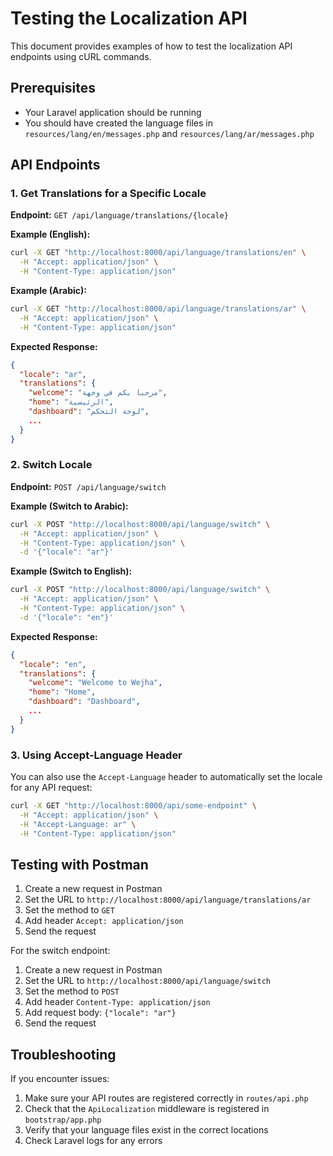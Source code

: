 # Testing the Localization API

This document provides examples of how to test the localization API endpoints using cURL commands.

## Prerequisites

- Your Laravel application should be running
- You should have created the language files in `resources/lang/en/messages.php` and `resources/lang/ar/messages.php`

## API Endpoints

### 1. Get Translations for a Specific Locale

**Endpoint:** `GET /api/language/translations/{locale}`

**Example (English):**

```bash
curl -X GET "http://localhost:8000/api/language/translations/en" \
  -H "Accept: application/json" \
  -H "Content-Type: application/json"
```

**Example (Arabic):**

```bash
curl -X GET "http://localhost:8000/api/language/translations/ar" \
  -H "Accept: application/json" \
  -H "Content-Type: application/json"
```

**Expected Response:**

```json
{
  "locale": "ar",
  "translations": {
    "welcome": "مرحبا بكم في وجهة",
    "home": "الرئيسية",
    "dashboard": "لوحة التحكم",
    ...
  }
}
```

### 2. Switch Locale

**Endpoint:** `POST /api/language/switch`

**Example (Switch to Arabic):**

```bash
curl -X POST "http://localhost:8000/api/language/switch" \
  -H "Accept: application/json" \
  -H "Content-Type: application/json" \
  -d '{"locale": "ar"}'
```

**Example (Switch to English):**

```bash
curl -X POST "http://localhost:8000/api/language/switch" \
  -H "Accept: application/json" \
  -H "Content-Type: application/json" \
  -d '{"locale": "en"}'
```

**Expected Response:**

```json
{
  "locale": "en",
  "translations": {
    "welcome": "Welcome to Wejha",
    "home": "Home",
    "dashboard": "Dashboard",
    ...
  }
}
```

### 3. Using Accept-Language Header

You can also use the `Accept-Language` header to automatically set the locale for any API request:

```bash
curl -X GET "http://localhost:8000/api/some-endpoint" \
  -H "Accept: application/json" \
  -H "Accept-Language: ar" \
  -H "Content-Type: application/json"
```

## Testing with Postman

1. Create a new request in Postman
2. Set the URL to `http://localhost:8000/api/language/translations/ar`
3. Set the method to `GET`
4. Add header `Accept: application/json`
5. Send the request

For the switch endpoint:
1. Create a new request in Postman
2. Set the URL to `http://localhost:8000/api/language/switch`
3. Set the method to `POST`
4. Add header `Content-Type: application/json`
5. Add request body: `{"locale": "ar"}`
6. Send the request

## Troubleshooting

If you encounter issues:

1. Make sure your API routes are registered correctly in `routes/api.php`
2. Check that the `ApiLocalization` middleware is registered in `bootstrap/app.php`
3. Verify that your language files exist in the correct locations
4. Check Laravel logs for any errors 